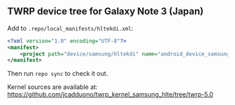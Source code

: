 ## TWRP device tree for Galaxy Note 3 (Japan)

Add to `.repo/local_manifests/hltekdi.xml`:

```xml
<?xml version="1.0" encoding="UTF-8"?>
<manifest>
	<project path="device/samsung/hltekdi" name="android_device_samsung_hltekdi" remote="TeamWin" revision="android-6.0" />
</manifest>
```

Then run `repo sync` to check it out.

Kernel sources are available at: https://github.com/jcadduono/twrp_kernel_samsung_hlte/tree/twrp-5.0

